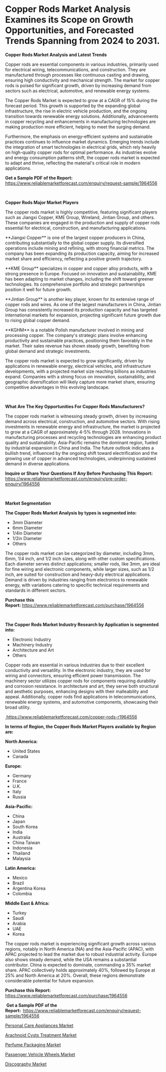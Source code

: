 <p><h1>Copper Rods Market Analysis Examines its Scope on Growth Opportunities, and Forecasted Trends Spanning from 2024 to 2031.</h1></p><p><strong>Copper Rods Market Analysis and Latest Trends</strong></p>
<p><p>Copper rods are essential components in various industries, primarily used for electrical wiring, telecommunications, and construction. They are manufactured through processes like continuous casting and drawing, ensuring high conductivity and mechanical strength. The market for copper rods is poised for significant growth, driven by increasing demand from sectors such as electrical, automotive, and renewable energy systems.</p><p>The Copper Rods Market is expected to grow at a CAGR of 15% during the forecast period. This growth is supported by the expanding global infrastructure, the rise in electric vehicle production, and the ongoing transition towards renewable energy solutions. Additionally, advancements in copper recycling and enhancements in manufacturing technologies are making production more efficient, helping to meet the surging demand.</p><p>Furthermore, the emphasis on energy-efficient systems and sustainable practices continues to influence market dynamics. Emerging trends include the integration of smart technologies in electrical grids, which rely heavily on high-quality copper rods for optimal performance. As industries evolve and energy consumption patterns shift, the copper rods market is expected to adapt and thrive, reflecting the material's critical role in modern applications.</p></p>
<p><strong>Get a Sample PDF of the Report:&nbsp;</strong> <a href="https://www.reliablemarketforecast.com/enquiry/request-sample/1964556?utm_campaign=1130&utm_medium=2&utm_source=Github&utm_content=ia&utm_term=15112024&utm_id=copper-rods">https://www.reliablemarketforecast.com/enquiry/request-sample/1964556</a></p>
<p>&nbsp;</p>
<p><strong>Copper Rods Major Market Players</strong></p>
<p><p>The copper rods market is highly competitive, featuring significant players such as Jiangxi Copper, KME Group, Wireland, Jintian Group, and others. These companies are engaged in the production and supply of copper rods essential for electrical, construction, and manufacturing applications.</p><p>**Jiangxi Copper** is one of the largest copper producers in China, contributing substantially to the global copper supply. Its diversified operations include mining and refining, with strong financial metrics. The company has been expanding its production capacity, aiming for increased market share and efficiency, reflecting a positive growth trajectory.</p><p>**KME Group** specializes in copper and copper alloy products, with a strong presence in Europe. Focused on innovation and sustainability, KME has been adapting to market changes, including the shift toward greener technologies. Its comprehensive portfolio and strategic partnerships position it well for future growth.</p><p>**Jintian Group** is another key player, known for its extensive range of copper rods and wires. As one of the largest manufacturers in China, Jintian Group has consistently increased its production capacity and has targeted international markets for expansion, projecting significant future growth due to rising global copper demand.</p><p>**KGHM** is a notable Polish manufacturer involved in mining and processing copper. The company's strategic plans involve enhancing productivity and sustainable practices, positioning them favorably in the market. Their sales revenue has shown steady growth, benefiting from global demand and strategic investments.</p><p>The copper rods market is expected to grow significantly, driven by applications in renewable energy, electrical vehicles, and infrastructure developments, with a projected market size reaching billions as industries expand. Companies with a strong focus on innovation, sustainability, and geographic diversification will likely capture more market share, ensuring competitive advantages in this evolving landscape.</p></p>
<p>&nbsp;</p>
<p><strong>What Are The Key Opportunities For Copper Rods Manufacturers?</strong></p>
<p><p>The copper rods market is witnessing steady growth, driven by increasing demand across electrical, construction, and automotive sectors. With rising investments in renewable energy and infrastructure, the market is projected to grow at a CAGR of approximately 4-5% through 2028. Innovations in manufacturing processes and recycling technologies are enhancing product quality and sustainability. Asia-Pacific remains the dominant region, fueled by industrial expansion in China and India. The future outlook indicates a bullish trend, influenced by the ongoing shift toward electrification and the growing use of copper in advanced technologies, underpinning sustained demand in diverse applications.</p></p>
<p><strong>Inquire or Share Your Questions If Any Before Purchasing This Report:</strong> <a href="https://www.reliablemarketforecast.com/enquiry/pre-order-enquiry/1964556?utm_campaign=1130&utm_medium=2&utm_source=Github&utm_content=ia&utm_term=15112024&utm_id=copper-rods">https://www.reliablemarketforecast.com/enquiry/pre-order-enquiry/1964556</a></p>
<p>&nbsp;</p>
<p><strong>Market Segmentation</strong></p>
<p><strong>The Copper Rods Market Analysis by types is segmented into:</strong></p>
<p><ul><li>3mm Diameter</li><li>6mm Diameter</li><li>1/4in Diameter</li><li>1/2in Diameter</li><li>Others</li></ul></p>
<p><p>The copper rods market can be categorized by diameter, including 3mm, 6mm, 1/4 inch, and 1/2 inch sizes, along with other custom specifications. Each diameter serves distinct applications; smaller rods, like 3mm, are ideal for fine wiring and electronic components, while larger sizes, such as 1/2 inch, are suited for construction and heavy-duty electrical applications. Demand is driven by industries ranging from electronics to renewable energy, with variations catering to specific technical requirements and standards in different sectors.</p></p>
<p><strong>Purchase this Report:&nbsp;</strong><a href="https://www.reliablemarketforecast.com/purchase/1964556?utm_campaign=1130&utm_medium=2&utm_source=Github&utm_content=ia&utm_term=15112024&utm_id=copper-rods">https://www.reliablemarketforecast.com/purchase/1964556</a></p>
<p>&nbsp;</p>
<p><strong>The Copper Rods Market Industry Research by Application is segmented into:</strong></p>
<p><ul><li>Electronic Industry</li><li>Machinery Industry</li><li>Architecture and Art</li><li>Others</li></ul></p>
<p><p>Copper rods are essential in various industries due to their excellent conductivity and versatility. In the electronic industry, they are used for wiring and connectors, ensuring efficient power transmission. The machinery sector utilizes copper rods for components requiring durability and corrosion resistance. In architecture and art, they serve both structural and aesthetic purposes, enhancing designs with their malleability and appeal. Additionally, copper rods find applications in telecommunications, renewable energy systems, and automotive components, showcasing their broad utility.</p></p>
<p><a href="https://www.reliablemarketforecast.com/copper-rods-r1964556?utm_campaign=1130&utm_medium=2&utm_source=Github&utm_content=ia&utm_term=15112024&utm_id=copper-rods">&nbsp;https://www.reliablemarketforecast.com/copper-rods-r1964556</a></p>
<p><strong>In terms of Region, the Copper Rods Market Players available by Region are:</strong></p>
<p>
    <p> <strong> North America: </strong>
        <ul>
            <li>United States</li>
            <li>Canada</li>
        </ul>
        </p> 
    <p> <strong> Europe: </strong>
        <ul>
            <li>Germany</li>
            <li>France</li>
            <li>U.K.</li>
            <li>Italy</li>
            <li>Russia</li>
        </ul>
        </p> 
    <p> <strong> Asia-Pacific: </strong>
        <ul>
            <li>China</li>
            <li>Japan</li>
            <li>South Korea</li>
            <li>India</li>
            <li>Australia</li>
            <li>China Taiwan</li>
            <li>Indonesia</li>
            <li>Thailand</li>
            <li>Malaysia</li>
        </ul>
        </p> 
    <p> <strong> Latin America: </strong>
        <ul>
            <li>Mexico</li>
            <li>Brazil</li>
            <li>Argentina Korea</li>
            <li>Colombia</li>
        </ul>
        </p> 
    <p> <strong> Middle East & Africa: </strong>
        <ul>
            <li>Turkey</li>
            <li>Saudi</li>
            <li>Arabia</li>
            <li>UAE</li>
            <li>Korea</li>
        </ul>
    </p>
    </p>
<p><p>The copper rods market is experiencing significant growth across various regions, notably in North America (NA) and the Asia-Pacific (APAC), with APAC projected to lead the market due to robust industrial activity. Europe also shows steady demand, while the USA remains a substantial contributor. China is expected to dominate, commanding a 35% market share. APAC collectively holds approximately 40%, followed by Europe at 25% and North America at 20%. Overall, these regions demonstrate considerable potential for future expansion.</p></p>
<p><strong>Purchase this Report: </strong><a href="https://www.reliablemarketforecast.com/purchase/1964556?utm_campaign=1130&utm_medium=2&utm_source=Github&utm_content=ia&utm_term=15112024&utm_id=copper-rods">https://www.reliablemarketforecast.com/purchase/1964556</a></p>
<p>&nbsp;<strong>Get a Sample PDF of the Report:&nbsp;&nbsp;</strong><a href="https://www.reliablemarketforecast.com/enquiry/request-sample/1964556?utm_campaign=1130&utm_medium=2&utm_source=Github&utm_content=ia&utm_term=15112024&utm_id=copper-rods">https://www.reliablemarketforecast.com/enquiry/request-sample/1964556</a></p>
<p><strong></strong></p>
<p><p><a href="https://www.linkedin.com/pulse/regulatory-landscape-its-influence-global-personal-care-appliances-gdsqc?utm_campaign=1130&utm_medium=2&utm_source=Github&utm_content=ia&utm_term=15112024&utm_id=copper-rods">Personal Care Appliances Market</a></p><p><a href="https://issuu.com/reportprime-2/docs/arachnoid-cysts-treatment-market-si_6a0ba286d24a52?utm_campaign=1130&utm_medium=2&utm_source=Github&utm_content=ia&utm_term=15112024&utm_id=copper-rods">Arachnoid Cysts Treatment Market</a></p><p><a href="https://www.linkedin.com/pulse/strategic-roadmap-success-global-perfume-packaging-market-analysis-4mnxc?utm_campaign=1130&utm_medium=2&utm_source=Github&utm_content=ia&utm_term=15112024&utm_id=copper-rods">Perfume Packaging Market</a></p><p><a href="https://www.linkedin.com/pulse/passenger-vehicle-wheels-market-transformation-comparative-mlqxe?utm_campaign=1130&utm_medium=2&utm_source=Github&utm_content=ia&utm_term=15112024&utm_id=copper-rods">Passenger Vehicle Wheels Market</a></p><p><a href="https://issuu.com/reportprime-2/docs/discography-market-size-2030.pptx_6d844bbc7df570?utm_campaign=1130&utm_medium=2&utm_source=Github&utm_content=ia&utm_term=15112024&utm_id=copper-rods">Discography Market</a></p></p>